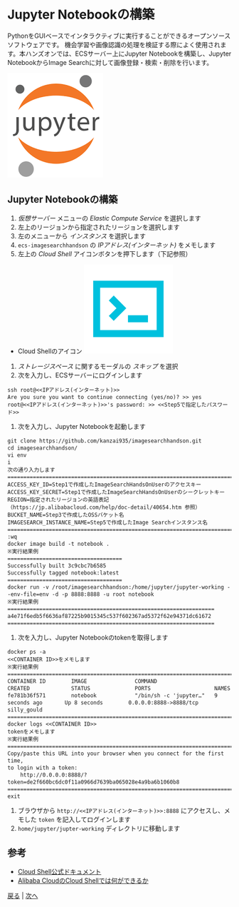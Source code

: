 # Jupyter Notebookの構築
PythonをGUIベースでインタラクティブに実行することができるオープンソースソフトウェアです。
機会学習や画像認識の処理を検証する際によく使用されます。本ハンズオンでは、ECSサーバー上にJupyter Notebookを構築し、Jupyter NotebookからImage Searchに対して画像登録・検索・削除を行います。

![Jupyter Notebook](img/jupyter.png)

## Jupyter Notebookの構築
1. *仮想サーバー* メニューの *Elastic Compute Service* を選択します
1. 左上のリージョンから指定されたリージョンを選択します
1. 左のメニューから *インスタンス* を選択します
1. `ecs-imagesearchhandson` の *IPアドレス(インターネット)* をメモします
1. 左上の *Cloud Shell* アイコンボタンを押下します（下記参照）
  * Cloud Shellのアイコン
![Cloud Shell](img/cloudshell.png)
1. *ストレージスペース* に関するモーダルの *スキップ* を選択
1. 次を入力し、ECSサーバーにログインします
```
ssh root@<<IPアドレス(インターネット)>>
Are you sure you want to continue connecting (yes/no)? >> yes
root@<<IPアドレス(インターネット)>>'s password: >> <<Step5で指定したパスワード>>
```
1. 次を入力し、Jupyter Notebookを起動します
```
git clone https://github.com/kanzai935/imagesearchhandson.git
cd imagesearchhandson/
vi env
i
次の通り入力します
=============================================================================================
ACCESS_KEY_ID=Step1で作成したImageSearchHandsOnUserのアクセスキー
ACCESS_KEY_SECRET=Step1で作成したImageSearchHandsOnUserのシークレットキー
REGION=指定されたリージョンの英語表記（https://jp.alibabacloud.com/help/doc-detail/40654.htm 参照）
BUCKET_NAME=Step3で作成したOSSバケット名
IMAGESEARCH_INSTANCE_NAME=Step5で作成したImage Searchインスタンス名
=============================================================================================
:wq
docker image build -t notebook .
※実行結果例
====================================
Successfully built 3c9cbc7b6585
Successfully tagged notebook:latest
====================================
docker run -v /root/imagesearchhandson:/home/jupyter/jupyter-working --env-file=env -d -p 8888:8888 -u root notebook
※実行結果例
=================================================================
a4e71f6edb5f6636af87225b9015345c537f602367ad5372f62e94371dc61672
=================================================================
```
1. 次を入力し、Jupyter Notebookのtokenを取得します
```
docker ps -a
<<CONTAINER ID>>をメモします
※実行結果例
===================================================================================================================================================
CONTAINER ID        IMAGE               COMMAND                  CREATED             STATUS              PORTS                    NAMES
fe781b36f571        notebook            "/bin/sh -c 'jupyter…"   9 seconds ago       Up 8 seconds        0.0.0.0:8888->8888/tcp   silly_gould
===================================================================================================================================================
docker logs <<CONTAINER ID>>
tokenをメモします
※実行結果例
====================================================================================
Copy/paste this URL into your browser when you connect for the first time,
to login with a token:
    http://0.0.0.0:8888/?token=de2f660bc6dc0f11a0966d7639ba065028e4a9ba6b1060b8
====================================================================================
exit
```
1. ブラウザから `http://<<IPアドレス(インターネット)>>:8888` にアクセスし、メモした `token` を記入してログインします
1. `home/jupyter/jupter-working` ディレクトリに移動します

## 参考
- [Cloud Shell公式ドキュメント](https://jp.alibabacloud.com/help/doc-detail/90395.htm)
- [Alibaba CloudのCloud Shellでは何ができるか](https://www.sbcloud.co.jp/entry/2019/01/08/cloudshell/)


[戻る](Step5.md) | [次へ](Step7.md)
